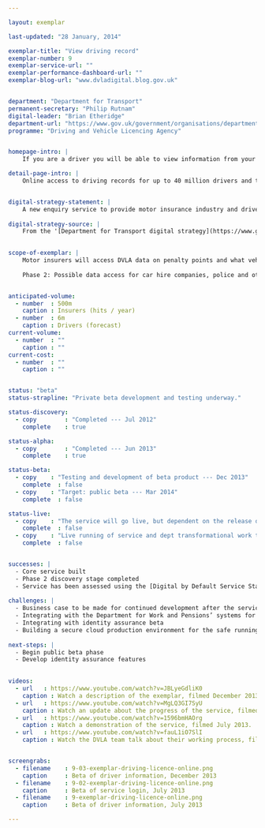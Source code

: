 ```yaml
---

layout: exemplar

last-updated: "28 January, 2014"

exemplar-title: "View driving record"
exemplar-number: 9
exemplar-service-url: ""
exemplar-performance-dashboard-url: ""
exemplar-blog-url: "www.dvladigital.blog.gov.uk"


department: "Department for Transport"
permanent-secretary: "Philip Rutnam"
digital-leader: "Brian Etheridge"
department-url: "https://www.gov.uk/government/organisations/department-for-transport"
programme: "Driving and Vehicle Licencing Agency"


homepage-intro: |
    If you are a driver you will be able to view information from your record, including what vehicles you can drive and any penalty points and disqualifications. Drivers' data will be made available via a new DVLA enquiry platform built to handle high-volume enquiries

detail-page-intro: |
    Online access to driving records for up to 40 million drivers and the insurance industry


digital-strategy-statement: |
    A new enquiry service to provide motor insurance industry and driver enquiry services, all delivered through a ‘greenfield’ IT procurement approach developed jointly with the GDS. This will see a move away from expensive legacy ICT systems, using an innovative ‘agile’ approach to designing services and platforms.
    
digital-strategy-source: |
    From the '[Department for Transport digital strategy](https://www.gov.uk/government/publications/department-for-transport-digital-strategy)' --- December 2012
    

scope-of-exemplar: |
    Motor insurers will access DVLA data on penalty points and what vehicles users are allowed to drive to check insurance applications and cut honest drivers’ premiums, thus implementing Financial Services Authority requirements. Drivers will be able to check their personal data through a portal.
    
    Phase 2: Possible data access for car hire companies, police and other European governments.


anticipated-volume:
  - number  : 500m
    caption : Insurers (hits / year)
  - number  : 6m
    caption : Drivers (forecast)
current-volume:
  - number  : ""
    caption : ""
current-cost:
  - number  : ""
    caption : ""


status: "beta"
status-strapline: "Private beta development and testing underway."

status-discovery:
  - copy        : "Completed --- Jul 2012"
    complete    : true

status-alpha:
  - copy        : "Completed --- Jun 2013"
    complete    : true

status-beta:
  - copy    : "Testing and development of beta product --- Dec 2013"
    complete  : false
  - copy    : "Target: public beta --- Mar 2014"
    complete  : false

status-live:
  - copy    : "The service will go live, but dependent on the release date of the public beta --- Jun 14"
    complete  : false
  - copy    : "Live running of service and dept transformational work to continue"
    complete  : false


successes: |
  - Core service built
  - Phase 2 discovery stage completed
  - Service has been assessed using the [Digital by Default Service Standard](https://www.gov.uk/service-manual/digital-by-default)
  
challenges: |
  - Business case to be made for continued development after the service is live
  - Integrating with the Department for Work and Pensions’ systems for national insurance data
  - Integrating with identity assurance beta 
  - Building a secure cloud production environment for the safe running of the service
  
next-steps: |
  - Begin public beta phase
  - Develop identity assurance features
  

videos:
  - url   : https://www.youtube.com/watch?v=JBLyeGdliK0
    caption : Watch a description of the exemplar, filmed December 2013.
  - url   : https://www.youtube.com/watch?v=MgLQ3GI7SyU
    caption : Watch an update about the progress of the service, filmed December 2013.
  - url   : https://www.youtube.com/watch?v=1596bmHAOrg
    caption : Watch a demonstration of the service, filmed July 2013.
  - url   : https://www.youtube.com/watch?v=fauL1iO7SlI
    caption : Watch the DVLA team talk about their working process, filmed May 2013.


screengrabs:
  - filename    : 9-03-exemplar-driving-licence-online.png
    caption     : Beta of driver information, December 2013
  - filename    : 9-02-exemplar-driving-licence-online.png
    caption     : Beta of service login, July 2013
  - filename    : 9-exemplar-driving-licence-online.png
    caption     : Beta of driver information, July 2013

---
```




